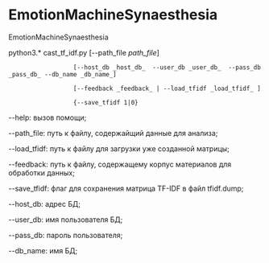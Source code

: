 # EmotionMachineSynaesthesia
EmotionMachineSynaesthesia

python3.* cast_tf_idf.py [--path_file _path_file_]

                      [--host_db _host_db_  --user_db _user_db_  --pass_db _pass_db_ --db_name _db_name_]
                      
                      [--feedback _feedback_ | --load_tfidf _load_tfidf_ ]
                      
                      {--save_tfidf 1|0}

--help:       вызов помощи;

--path_file:  путь к файлу, содержайщий данные для анализа;

--load_tfidf: путь к файлу для загрузки уже созданной матрицы;

--feedback:   путь к файлу, содержащему корпус материалов для обработки данных;

--save_tfidf: флаг для сохранения матрица TF-IDF в файл tfidf.dump;

--host_db:    адрес БД;

--user_db:    имя пользователя БД;

--pass_db:    пароль пользователя;

--db_name:    имя БД;
